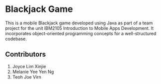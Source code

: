 # Blackjack Game
This is a mobile Blackjack game developed using Java as part of a team project for the unit IBM2105 Introduction to Mobile Apps Development. It incorporates object-oriented programming concepts for a well-structured codebase.

## Contributors
1. Joyce Lim Xinjie
2. Melanie Yee Yen Ng
3. Teoh Joe Virn